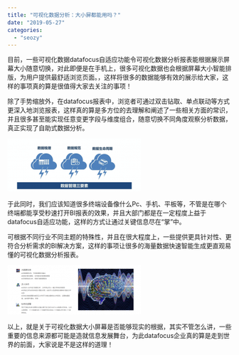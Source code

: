 ```yaml
---
title: "可视化数据分析：大小屏都能用吗？"
date: "2019-05-27"
categories: 
  - "seozy"
---
```


目前，一些可视化数据datafocus自适应功能令可视化数据分析报表能根据展示屏幕大小随意切换，对此即便是在手机上，很多可视化数据也会根据屏幕大小智能排版，为用户提供最舒适浏览页面。，这样将很多的数据能够有效的展示给大家，这样的事项真的算是很值得大家去关注的事项！

除了手势缩放外，在datafocus报表中，浏览者可通过双击钻取、单点联动等方式更深入地浏览报表，这样真的算是多方位的去理解和阐述了一些相关方面的常识，并且很多甚至能实现任意变更字段与维度组合，随意切换不同角度观察分析数据，真正实现了自助式数据分析。

![](images/word-image-116-300x120.png)

于此同时，我们应该知道很多终端设备像什么Pc、手机、平板等，不管是在哪个终端都能享受秒速打开BI报表的效果，并且大部门都是在一定程度上益于datafocus自适应功能，这样的方式让通过关键信息尽在“掌”中。

可根据不同行业不同主题的特殊性，并且在很大程度上，一些提供更具针对性、更符合分析需求的BI解决方案，这样的事项让很多的海量数据快速智能生成更直观易懂的可视化数据分析报表。

![](images/word-image-114-300x111.png)

以上，就是关于可视化数据大小屏幕是否能够现实的根据，其实不管怎么讲，一些重要的信息来源都可能是造就信息发展舞台，为此datafocus企业真的算是走到世界的前面，大家说是不是这样的道理！
